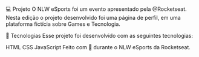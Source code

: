 💻 Projeto
O NLW eSports foi um evento apresentado pela @Rocketseat.
Nesta edição o projeto desenvolvido foi uma página de perfil, em uma plataforma fictícia sobre Games e Tecnologia.

🚀 Tecnologias
Esse projeto foi desenvolvido com as seguintes tecnologias:

HTML
CSS
JavaScript
Feito com 💜 durante o NLW eSports da Rocketseat.
